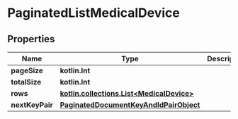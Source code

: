
# PaginatedListMedicalDevice

## Properties
Name | Type | Description | Notes
------------ | ------------- | ------------- | -------------
**pageSize** | **kotlin.Int** |  |
**totalSize** | **kotlin.Int** |  |
**rows** | [**kotlin.collections.List&lt;MedicalDevice&gt;**](MedicalDevice.md) |  |
**nextKeyPair** | [**PaginatedDocumentKeyAndIdPairObject**](PaginatedDocumentKeyAndIdPairObject.md) |  |  [optional]
